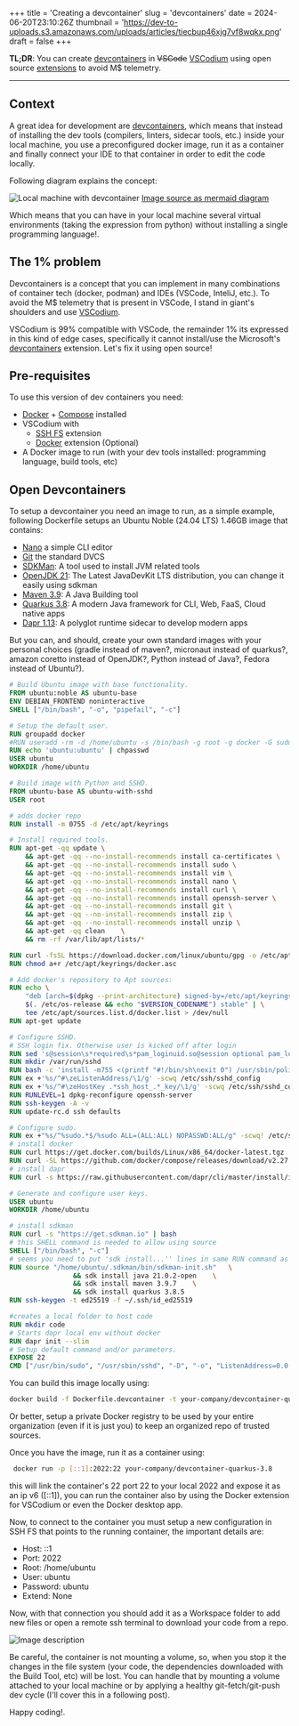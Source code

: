 +++
title = 'Creating a devcontainer'
slug = 'devcontainers'
date = 2024-06-20T23:10:26Z
thumbnail = 'https://dev-to-uploads.s3.amazonaws.com/uploads/articles/tiecbup46xjg7vf8wqkx.png'
draft = false
+++

**TL;DR**: You can create [devcontainers](https://code.visualstudio.com/docs/devcontainers/containers) in ~~VSCode~~ [VSCodium](https://vscodium.com/#why-does-this-exist) using open source [extensions](https://marketplace.visualstudio.com/items?itemName=Kelvin.vscode-sshfs) to avoid M$ telemetry.

---

## Context 

A great idea for development are [devcontainers](https://containers.dev/), which means that instead of installing the dev tools (compilers, linters, sidecar tools, etc.) inside your local machine, you use a preconfigured docker image, run it as a container and finally connect your IDE to that container in order to edit the code locally.

Following diagram explains the concept:

![Local machine with devcontainer](https://dev-to-uploads.s3.amazonaws.com/uploads/articles/rvt37jvjllv3lnb1cebe.png)
[Image source as mermaid diagram](https://gist.github.com/NicolasBohorquez/7a1e4aa629edb2c2e7fb1871fa63b6ca)

Which means that you can have in your local machine several virtual environments (taking the expression from python) without installing a single programming language!.

## The 1% problem

Devcontainers is a concept that you can implement in many combinations of container tech (docker, podman) and IDEs (VSCode, InteliJ, etc.). To avoid the M$ telemetry that is present in VSCode, I stand in giant's shoulders and use [VSCodium](https://vscodium.com).

VSCodium is 99% compatible with VSCode, the remainder 1% its expressed in this kind of edge cases, specifically it cannot install/use the Microsoft's [devcontainers](https://code.visualstudio.com/docs/devcontainers/containers) extension. Let's fix it using open source!

## Pre-requisites

To use this version of dev containers you need:

- [Docker](https://docs.docker.com) + [Compose](https://docs.docker.com/compose/) installed
- VSCodium with 
  - [SSH FS](https://marketplace.visualstudio.com/items?itemName=Kelvin.vscode-sshfs) extension 
  - [Docker](https://code.visualstudio.com/docs/containers/overview) extension (Optional)
- A Docker image to run (with your dev tools installed: programming language, build tools, etc)

## Open Devcontainers

To setup a devcontainer you need an image to run, as a simple example, following Dockerfile setups an Ubuntu Noble (24.04 LTS) 1.46GB image that contains:

- [Nano](https://www.nano-editor.org/) a simple CLI editor
- [Git](https://git-scm.com/) the standard DVCS
- [SDKMan](https://sdkman.io/): A tool used to install JVM related tools
- [OpenJDK 21](https://docs.aws.amazon.com/corretto/latest/corretto-21-ug/what-is-corretto-21.html): The Latest JavaDevKit LTS distribution, you can change it easily using sdkman 
- [Maven 3.9](https://maven.apache.org/): A Java Building tool
- [Quarkus 3.8](https://quarkus.io/blog/lts-releases/): A modern Java framework for CLI, Web, FaaS, Cloud native apps
- [Dapr 1.13](https://docs.dapr.io/concepts/overview/): A polyglot runtime sidecar to develop modern apps

But you can, and should, create your own standard images with your personal choices (gradle instead of maven?, micronaut instead of quarkus?, amazon coretto instead of OpenJDK?, Python instead of Java?, Fedora instead of Ubuntu?).

```Dockerfile
# Build Ubuntu image with base functionality.
FROM ubuntu:noble AS ubuntu-base
ENV DEBIAN_FRONTEND noninteractive
SHELL ["/bin/bash", "-o", "pipefail", "-c"]

# Setup the default user.
RUN groupadd docker 
#RUN useradd -rm -d /home/ubuntu -s /bin/bash -g root -g docker -G sudo ubuntu
RUN echo 'ubuntu:ubuntu' | chpasswd
USER ubuntu
WORKDIR /home/ubuntu

# Build image with Python and SSHD.
FROM ubuntu-base AS ubuntu-with-sshd
USER root

# adds docker repo
RUN install -m 0755 -d /etc/apt/keyrings

# Install required tools.
RUN apt-get -qq update \
    && apt-get -qq --no-install-recommends install ca-certificates \
    && apt-get -qq --no-install-recommends install sudo \
    && apt-get -qq --no-install-recommends install vim \
    && apt-get -qq --no-install-recommends install nano \
    && apt-get -qq --no-install-recommends install curl \
    && apt-get -qq --no-install-recommends install openssh-server \
    && apt-get -qq --no-install-recommends install git \
    && apt-get -qq --no-install-recommends install zip \
    && apt-get -qq --no-install-recommends install unzip \
    && apt-get -qq clean    \
    && rm -rf /var/lib/apt/lists/*

RUN curl -fsSL https://download.docker.com/linux/ubuntu/gpg -o /etc/apt/keyrings/docker.asc
RUN chmod a+r /etc/apt/keyrings/docker.asc

# Add docker's repository to Apt sources:
RUN echo \
    "deb [arch=$(dpkg --print-architecture) signed-by=/etc/apt/keyrings/docker.asc] https://download.docker.com/linux/ubuntu \
    $(. /etc/os-release && echo "$VERSION_CODENAME") stable" | \
    tee /etc/apt/sources.list.d/docker.list > /dev/null
RUN apt-get update

# Configure SSHD.
# SSH login fix. Otherwise user is kicked off after login
RUN sed 's@session\s*required\s*pam_loginuid.so@session optional pam_loginuid.so@g' -i /etc/pam.d/sshd
RUN mkdir /var/run/sshd
RUN bash -c 'install -m755 <(printf "#!/bin/sh\nexit 0") /usr/sbin/policy-rc.d'
RUN ex +'%s/^#\zeListenAddress/\1/g' -scwq /etc/ssh/sshd_config
RUN ex +'%s/^#\zeHostKey .*ssh_host_.*_key/\1/g' -scwq /etc/ssh/sshd_config
RUN RUNLEVEL=1 dpkg-reconfigure openssh-server
RUN ssh-keygen -A -v
RUN update-rc.d ssh defaults

# Configure sudo.
RUN ex +"%s/^%sudo.*$/%sudo ALL=(ALL:ALL) NOPASSWD:ALL/g" -scwq! /etc/sudoers
# install docker
RUN curl https://get.docker.com/builds/Linux/x86_64/docker-latest.tgz | tar xvz -C /tmp/ && mv /tmp/docker/docker /usr/bin/docker
RUN curl -SL https://github.com/docker/compose/releases/download/v2.27.1/docker-compose-linux-x86_64 -o /usr/local/bin/docker-compose
# install dapr
RUN curl -s https://raw.githubusercontent.com/dapr/cli/master/install/install.sh | /bin/bash -s 1.13.0

# Generate and configure user keys.
USER ubuntu  
WORKDIR /home/ubuntu

# install sdkman
RUN curl -s "https://get.sdkman.io" | bash
# this SHELL command is needed to allow using source
SHELL ["/bin/bash", "-c"]  
# seems you need to put 'sdk install...'' lines in same RUN command as 'source...'.
RUN source "/home/ubuntu/.sdkman/bin/sdkman-init.sh"   \
                && sdk install java 21.0.2-open    \
                && sdk install maven 3.9.7    \
                && sdk install quarkus 3.8.5
RUN ssh-keygen -t ed25519 -f ~/.ssh/id_ed25519

#creates a local folder to host code
RUN mkdir code
# Starts dapr local env without docker
RUN dapr init --slim
# Setup default command and/or parameters.
EXPOSE 22
CMD ["/usr/bin/sudo", "/usr/sbin/sshd", "-D", "-o", "ListenAddress=0.0.0.0"]
```
You can build this image locally using:

```sh
docker build -f Dockerfile.devcontainer -t your-company/devcontainer-quarkus-3.8 .
```
Or better, setup a private Docker registry to be used by your entire organization (even if it is just you) to keep an organized repo of trusted sources.

Once you have the image, run it as a container using:
```sh
 docker run -p [::1]:2022:22 your-company/devcontainer-quarkus-3.8
```
this will link the container's 22 port 22 to your local 2022 and expose it as an ip v6 ([::1]), you can run the container also by using the Docker extension for VSCodium or even the Docker desktop app.

Now, to connect to the container you must setup a new configuration in SSH FS that points to the running container, the important details are:

- Host: ::1  
- Port: 2022
- Root: /home/ubuntu
- User: ubuntu
- Password: ubuntu
- Extend: None

Now, with that connection you should add it as a Workspace folder to add new files or open a remote ssh terminal to download your code from a repo.

![Image description](https://dev-to-uploads.s3.amazonaws.com/uploads/articles/tiecbup46xjg7vf8wqkx.png)

Be careful, the container is not mounting a volume, so, when you stop it the changes in the file system (your code, the dependencies downloaded with the Build Tool, etc) will be lost. You can handle that by mounting a volume attached to your local machine or by applying a healthy git-fetch/git-push dev cycle (I'll cover this in a following post).

Happy coding!.
